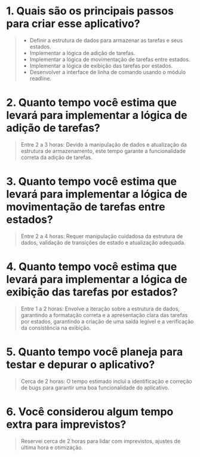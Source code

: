 # 1. **Quais são os principais passos para criar esse aplicativo?**

   > - Definir a estrutura de dados para armazenar as tarefas e seus estados.
   > - Implementar a lógica de adição de tarefas.
   > - Implementar a lógica de movimentação de tarefas entre estados.
   > - Implementar a lógica de exibição das tarefas por estados.
   > - Desenvolver a interface de linha de comando usando o módulo readline.

# 2. **Quanto tempo você estima que levará para implementar a lógica de adição de tarefas?**

   > Entre 2 a 3 horas: Devido à manipulação de dados e atualização da estrutura de armazenamento, este tempo garante a funcionalidade correta da adição de tarefas.

# 3. **Quanto tempo você estima que levará para implementar a lógica de movimentação de tarefas entre estados?**

   > Entre 2 a 4 horas: Requer manipulação cuidadosa da estrutura de dados, validação de transições de estado e atualização adequada.

# 4. **Quanto tempo você estima que levará para implementar a lógica de exibição das tarefas por estados?**

   > Entre 1 a 2 horas: Envolve a iteração sobre a estrutura de dados, garantindo a formatação correta e a apresentação clara das tarefas por estados, garantindo a criação de uma saída legível e a verificação da consistência na exibição.

# 5. **Quanto tempo você planeja para testar e depurar o aplicativo?**

   > Cerca de 2 horas: O tempo estimado inclui a identificação e correção de bugs para garantir uma boa funcionalidade do aplicativo.

# 6. **Você considerou algum tempo extra para imprevistos?**

   > Reservei cerca de 2 horas para lidar com imprevistos, ajustes de última hora e otimização.